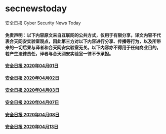 # secnewstoday

安全日报 Cyber Security News Today

#### 免责声明：以下内容原文来自互联网的公共方式，仅用于有限分享，译文内容不代表合天网安实验室观点，因此第三方对以下内容进行分享、传播等行为，以及所带来的一切后果与译者和合天网安实验室无关。以下内容亦不得用于任何商业目的，若产生法律责任，译者与合天网安实验室一律不予承担。

#### [安全日报 2020年04月01日](https://github.com/hetianlab/secnewstoday/blob/master/April.2019/secnews-20200401.md)
#### [安全日报 2020年04月02日](https://github.com/hetianlab/secnewstoday/blob/master/April.2019/secnews-20200402.md)
#### [安全日报 2020年04月03日](https://github.com/hetianlab/secnewstoday/blob/master/April.2019/secnews-20200403.md)
#### [安全日报 2020年04月07日](https://github.com/hetianlab/secnewstoday/blob/master/April.2019/secnews-20200407.md)
#### [安全日报 2020年04月08日](https://github.com/hetianlab/secnewstoday/blob/master/April.2019/secnews-20200408.md)
#### [安全日报 2020年04月13日](https://github.com/hetianlab/secnewstoday/blob/master/April.2019/secnews-20200413.md)
